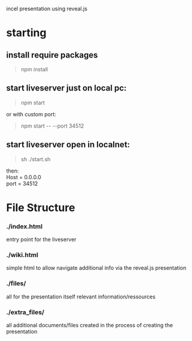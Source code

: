 incel presentation using reveal.js

# starting
## install require packages
> npm install
## start liveserver just on local pc:
> npm start

or with custom port:
> npm start -- --port 34512
## start liveserver open in localnet:
> sh ./start.sh

then:\
Host = 0.0.0.0\
port = 34512

# File Structure

### ./index.html
  entry point for the liveserver

### ./wiki.html
  simple html to allow navigate additional info via the reveal.js presentation

### ./files/
  all for the presentation itself relevant information/ressources

### ./extra_files/
  all additional documents/files created in the process of creating the presentation
